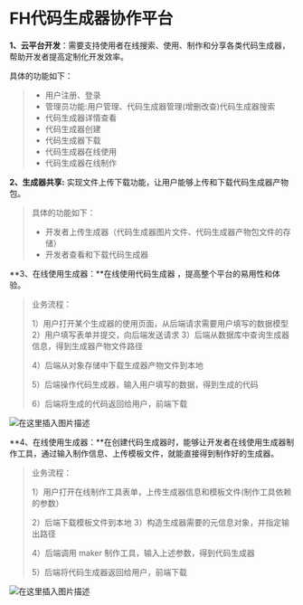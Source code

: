 # FH代码生成器协作平台

**1、云平台开发**：需要支持使用者在线搜索、使用、制作和分享各类代码生成器，帮助开发者提高定制化开发效率。

具体的功能如下：

> - 用户注册、登录
> - 管理员功能:用户管理、代码生成器管理(增删改查)代码生成器搜索
> - 代码生成器详情查看
> - 代码生成器创建
> - 代码生成器下载
> - 代码生成器在线使用
> - 代码生成器在线制作

**2、生成器共享:** 实现文件上传下载功能，让用户能够上传和下载代码生成器产物包。

> 具体的功能如下：
>
> - 开发者上传生成器（代码生成器图片文件、代码生成器产物包文件的存储）
> - 开发者查看和下载代码生成器

**3、在线使用生成器：**在线使用代码生成器 ，提高整个平台的易用性和体验。

> 业务流程：
>
> 1）用户打开某个生成器的使用页面，从后端请求需要用户填写的数据模型
> 2）用户填写表单并提交，向后端发送请求
> 3）后端从数据库中查询生成器信息，得到生成器产物文件路径
>
> 4）后端从对象存储中下载生成器产物文件到本地
>
> 5）后端操作代码生成器，输入用户填写的数据，得到生成的代码
>
> 6）后端将生成的代码返回给用户，前端下载

![在这里插入图片描述](https://img-blog.csdnimg.cn/direct/ef17e595b3a448e7aa860fd2bc7fd968.png)

**4、在线使用生成器：**在创建代码生成器时，能够让开发者在线使用生成器制作工具，通过输入制作信息、上传模板文件，就能直接得到制作好的生成器。

> 业务流程：
>
> 1）用户打开在线制作工具表单，上传生成器信息和模板文件(制作工具依赖的参数）
>
> 2）后端下载模板文件到本地
> 3）构造生成器需要的元信息对象，并指定输出路径
>
> 4）后端调用 maker 制作工具，输入上述参数，得到代码生成器
>
> 5）后端将代码生成器返回给用户，前端下载

![在这里插入图片描述](https://img-blog.csdnimg.cn/direct/a166d2607adf4feca9a41d112ab0f050.png)







